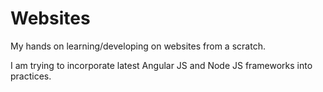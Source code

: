# Websites
My hands on learning/developing on websites from a scratch.

I am trying to incorporate latest Angular JS and Node JS frameworks into practices.

